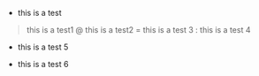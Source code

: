 + this is a test
> this is a test1
@ this is a test2
= this is a test 3
: this is a test 4
- this is a test 5
* this is a test 6
